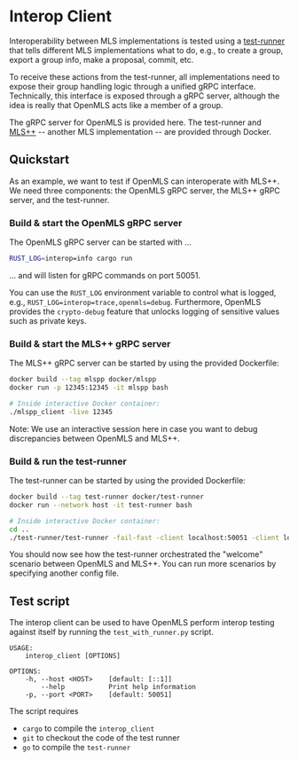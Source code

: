 # Interop Client

Interoperability between MLS implementations is tested using a [test-runner] that tells different MLS
implementations what to do, e.g., to create a group, export a group info, make a proposal, commit, etc.

To receive these actions from the test-runner, all implementations need to expose their group handling logic through
a unified gRPC interface. Technically, this interface is exposed through a gRPC server, although the idea is really that
OpenMLS acts like a member of a group.

The gRPC server for OpenMLS is provided here. The test-runner and [MLS++] -- another MLS implementation -- are provided
through Docker.

## Quickstart

As an example, we want to test if OpenMLS can interoperate with MLS++.
We need three components: the OpenMLS gRPC server, the MLS++ gRPC server, and the test-runner.

### Build & start the OpenMLS gRPC server

The OpenMLS gRPC server can be started with ...

```sh
RUST_LOG=interop=info cargo run
```

... and will listen for gRPC commands on port 50051.

You can use the `RUST_LOG` environment variable to control what is logged, e.g., `RUST_LOG=interop=trace,openmls=debug`.
Furthermore, OpenMLS provides the `crypto-debug` feature that unlocks logging of sensitive values such as private keys.

### Build & start the MLS++ gRPC server

The MLS++ gRPC server can be started by using the provided Dockerfile:

```sh
docker build --tag mlspp docker/mlspp
docker run -p 12345:12345 -it mlspp bash

# Inside interactive Docker container:
./mlspp_client -live 12345
```

Note: We use an interactive session here in case you want to debug discrepancies between OpenMLS and MLS++.

### Build & run the test-runner

The test-runner can be started by using the provided Dockerfile:

```sh
docker build --tag test-runner docker/test-runner
docker run --network host -it test-runner bash

# Inside interactive Docker container:
cd ..
./test-runner/test-runner -fail-fast -client localhost:50051 -client localhost:12345 -config=configs/welcome_join.json
```

You should now see how the test-runner orchestrated the "welcome" scenario between OpenMLS and MLS++. You can run more scenarios by specifying another config file.

## Test script

The interop client can be used to have OpenMLS perform interop testing against
itself by running the `test_with_runner.py` script.

```
USAGE:
    interop_client [OPTIONS]

OPTIONS:
    -h, --host <HOST>    [default: [::1]]
        --help           Print help information
    -p, --port <PORT>    [default: 50051]
```

The script requires

* `cargo` to compile the `interop_client`
* `git` to checkout the code of the test runner
* `go` to compile the `test-runner`

[test-runner]: https://github.com/mlswg/mls-implementations/tree/main/interop/test-runner
[MLS++]: https://github.com/cisco/mlspp
